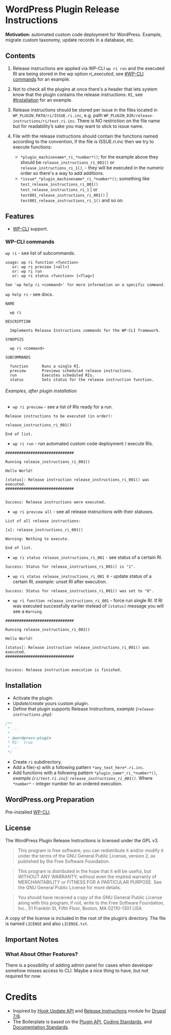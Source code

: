 # WordPress Plugin Release Instructions

**Motivation:** automated custom code deployment for WordPress. Example, migrate custom taxonomy, update records in a database, etc.

## Contents

1. Release instructions are applied via WP-CLI `wp ri run` and the executed RI are being stored in the wp option *ri_executed*, see [#WP-CLI commands]() for an example.

2. Not to check all the plugins at once there's a header that lets system know that the plugin contains the release instructions: `RI`, see [#Installation]() for an example.

3. Release instructions should be stored per issue in the files located in `WP_PLUGIN_PATH/ri/ISSUE.ri.inc`, e.g. path `WP_PLUGIN_DIR/release-instructions/ri/test.ri.inc`.
   There is NO restriction on the file name but for readability’s sake you may want to stick to issue name.

4. File with the release instructions should contain the functions named according to the convention, if the file is ISSUE.ri.inc then we try to execute functions:
   - `*plugin_machinename*_ri_*number*()`; for the example above they should be `release_instructions_ri_001()` or `release_instructions_ri_1()`, - they will be executed in the numeric order so there's a way to add additions.
   - `*issue*_*plugin_machinename*_ri_*number*()`; something like `test_release_instructions_ri_001()` `test_release_instructions_ri_1` |  or `test001_release_instructions_ri_001()` | `test001_release_instructions_ri_1()` and so on.

## Features

* [WP-CLI](https://wp-cli.org) support.

### WP-CLI commands
`wp ri` - see list of subcommands.

```bash#
usage: wp ri function <function>
   or: wp ri preview [<all>]
   or: wp ri run 
   or: wp ri status <function> [<flag>]

See 'wp help ri <command>' for more information on a specific command.
```

`wp help ri` - see docs.

```bash#
NAME

  wp ri

DESCRIPTION

  Implements Release Instructions commands for the WP-CLI framework.

SYNOPSIS

  wp ri <command>

SUBCOMMANDS

  function      Runs a single RI.
  preview       Previews scheduled release instructions.
  run           Executes scheduled RIs.
  status        Sets status for the release instruction function.
```

###### Examples, after plugin installation

* `wp ri preview` - see a list of RIs ready for a run.
```bash#
Release instructions to be executed (in order):

release_instructions_ri_001()

End of list.
```
* `wp ri run` - run automated custom code deployment / execute RIs.
```bash#
##############################

Running release_instructions_ri_001()

Hello World!

[status]: Release instruction release_instructions_ri_001() was executed.
##############################


Success: Release instructions were executed.
```
* `wp ri preview all` - see all release instructions with their statuses.
```bash#
List of all release instructions:

[x]: release_instructions_ri_001()

Warning: Nothing to execute.

End of list.
```
* `wp ri status release_instructions_ri_001` - see status of a certain RI.
```bash#
Success: Status for release_instructions_ri_001() is "1".
```
* `wp ri status release_instructions_ri_001 0` - update status of a certain RI, _example:_ unset RI after execution.
```bash#
Success: Status for release_instructions_ri_001() was set to "0".
```
* `wp ri function release_instructions_ri_001` - force run single RI. If RI was executed successfully earlier instead of `[status]` message you will see a `Warning`.
```bash#
##############################

Running release_instructions_ri_001()

Hello World!

[status]: Release instruction release_instructions_ri_001() was executed.
##############################


Success: Release instruction execution is finished.
```
## Installation

* Activate the plugin.
* _Update/create_ yours custom plugin.
* Define that plugin supports Release Instructions, _example (`release-instructions.php`):_
```php
/**
 * ...
 * 
 * @wordpress-plugin
 * RI:  true
 * ...
 */
```
* Create `ri` subdirectory.
* Add a file(-s) with a following pattern `*any_text_here*.ri.inc`.
* Add functions with a following pattern `*plugin_name*_ri_*number*()`, _example (`ri/test.ri.inc`): `release_instructions_ri_001()`._
Where `*number*` - integer number for an ordered execution.

## WordPress.org Preparation

Pre-installed [WP-CLI](https://wp-cli.org/#installing).

## License

The WordPress Plugin Release Instructions is licensed under the GPL v3.

> This program is free software; you can redistribute it and/or modify it under the terms of the GNU General Public License, version 2, as published by the Free Software Foundation.

> This program is distributed in the hope that it will be useful, but WITHOUT ANY WARRANTY; without even the implied warranty of MERCHANTABILITY or FITNESS FOR A PARTICULAR PURPOSE. See the GNU General Public License for more details.

> You should have received a copy of the GNU General Public License along with this program; if not, write to the Free Software Foundation, Inc., 51 Franklin St, Fifth Floor, Boston, MA 02110-1301 USA

A copy of the license is included in the root of the plugin’s directory. The file is named `LICENSE` and also `LICENSE.txt`.

## Important Notes

### What About Other Features?

There is a possibility of adding admin panel for cases when developer somehow misses access to CLI.
Maybe a nice thing to have, but not required for now.

# Credits

* Inspired by [Hook Update API](https://api.drupal.org/api/drupal/core%21lib%21Drupal%21Core%21Extension%21module.api.php/function/hook_update_N/) and [Release Instructions](https://www.drupal.org/project/ri) module for [Drupal 7/8](https://www.drupal.org/).
* The Boilerplate is based on the [Plugin API](http://codex.wordpress.org/Plugin_API), [Coding Standards](http://codex.wordpress.org/WordPress_Coding_Standards), and [Documentation Standards](https://make.wordpress.org/core/handbook/best-practices/inline-documentation-standards/php/).
